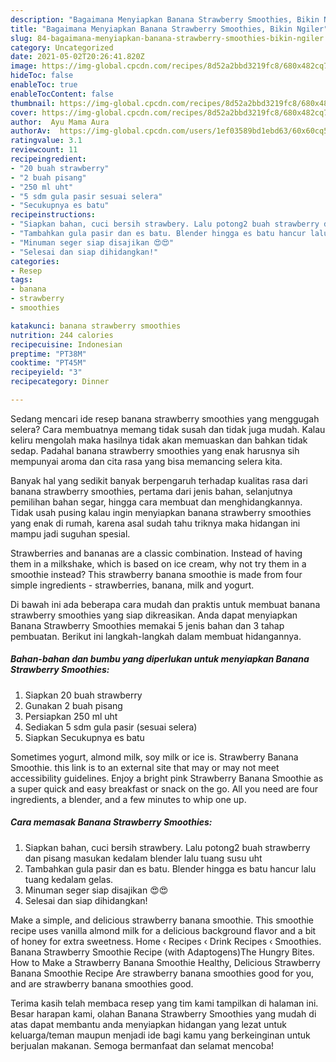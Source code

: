 ```yaml
---
description: "Bagaimana Menyiapkan Banana Strawberry Smoothies, Bikin Ngiler"
title: "Bagaimana Menyiapkan Banana Strawberry Smoothies, Bikin Ngiler"
slug: 84-bagaimana-menyiapkan-banana-strawberry-smoothies-bikin-ngiler
category: Uncategorized
date: 2021-05-02T20:26:41.820Z
image: https://img-global.cpcdn.com/recipes/8d52a2bbd3219fc8/680x482cq70/banana-strawberry-smoothies-foto-resep-utama.jpg
hideToc: false
enableToc: true
enableTocContent: false
thumbnail: https://img-global.cpcdn.com/recipes/8d52a2bbd3219fc8/680x482cq70/banana-strawberry-smoothies-foto-resep-utama.jpg
cover: https://img-global.cpcdn.com/recipes/8d52a2bbd3219fc8/680x482cq70/banana-strawberry-smoothies-foto-resep-utama.jpg
author:  Ayu Mama Aura
authorAv:  https://img-global.cpcdn.com/users/1ef03589bd1ebd63/60x60cq50/avatar.jpg
ratingvalue: 3.1
reviewcount: 11
recipeingredient:
- "20 buah strawberry"
- "2 buah pisang"
- "250 ml uht"
- "5 sdm gula pasir sesuai selera"
- "Secukupnya es batu"
recipeinstructions:
- "Siapkan bahan, cuci bersih strawbery. Lalu potong2 buah strawberry dan pisang masukan kedalam blender lalu tuang susu uht"
- "Tambahkan gula pasir dan es batu. Blender hingga es batu hancur lalu tuang kedalam gelas."
- "Minuman seger siap disajikan 😍😍"
- "Selesai dan siap dihidangkan!"
categories:
- Resep
tags:
- banana
- strawberry
- smoothies

katakunci: banana strawberry smoothies 
nutrition: 244 calories
recipecuisine: Indonesian
preptime: "PT38M"
cooktime: "PT45M"
recipeyield: "3"
recipecategory: Dinner

---
```



Sedang mencari ide resep banana strawberry smoothies yang menggugah selera? Cara membuatnya memang tidak susah dan tidak juga mudah. Kalau keliru mengolah maka hasilnya tidak akan memuaskan dan bahkan tidak sedap. Padahal banana strawberry smoothies yang enak harusnya sih mempunyai aroma dan cita rasa yang bisa memancing selera kita.


Banyak hal yang sedikit banyak berpengaruh terhadap kualitas rasa dari banana strawberry smoothies, pertama dari jenis bahan, selanjutnya pemilihan bahan segar, hingga cara membuat dan menghidangkannya. Tidak usah pusing kalau ingin menyiapkan banana strawberry smoothies yang enak di rumah, karena asal sudah tahu triknya maka hidangan ini mampu jadi suguhan spesial.

Strawberries and bananas are a classic combination. Instead of having them in a milkshake, which is based on ice cream, why not try them in a smoothie instead? This strawberry banana smoothie is made from four simple ingredients - strawberries, banana, milk and yogurt.


Di bawah ini ada beberapa cara mudah dan praktis untuk membuat banana strawberry smoothies yang siap dikreasikan. Anda dapat menyiapkan Banana Strawberry Smoothies memakai 5 jenis bahan dan 3 tahap pembuatan. Berikut ini langkah-langkah dalam membuat hidangannya.

<!--inarticleads1-->

##### Bahan-bahan dan bumbu yang diperlukan untuk menyiapkan Banana Strawberry Smoothies:

1. Siapkan 20 buah strawberry
1. Gunakan 2 buah pisang
1. Persiapkan 250 ml uht
1. Sediakan 5 sdm gula pasir (sesuai selera)
1. Siapkan Secukupnya es batu


Sometimes yogurt, almond milk, soy milk or ice is. Strawberry Banana Smoothie. this link is to an external site that may or may not meet accessibility guidelines. Enjoy a bright pink Strawberry Banana Smoothie as a super quick and easy breakfast or snack on the go. All you need are four ingredients, a blender, and a few minutes to whip one up. 

<!--inarticleads2-->

##### Cara memasak Banana Strawberry Smoothies:

1. Siapkan bahan, cuci bersih strawbery. Lalu potong2 buah strawberry dan pisang masukan kedalam blender lalu tuang susu uht
1. Tambahkan gula pasir dan es batu. Blender hingga es batu hancur lalu tuang kedalam gelas.
1. Minuman seger siap disajikan 😍😍
1. Selesai dan siap dihidangkan!

Make a simple, and delicious strawberry banana smoothie. This smoothie recipe uses vanilla almond milk for a delicious background flavor and a bit of honey for extra sweetness. Home ‹ Recipes ‹ Drink Recipes ‹ Smoothies. Banana Strawberry Smoothie Recipe (with Adaptogens)The Hungry Bites. How to Make a Strawberry Banana Smoothie Healthy, Delicious Strawberry Banana Smoothie Recipe Are strawberry banana smoothies good for you, and are strawberry banana smoothies good. 

Terima kasih telah membaca resep yang tim kami tampilkan di halaman ini. Besar harapan kami, olahan Banana Strawberry Smoothies yang mudah di atas dapat membantu anda menyiapkan hidangan yang lezat untuk keluarga/teman maupun menjadi ide bagi kamu yang berkeinginan untuk berjualan makanan. Semoga bermanfaat dan selamat mencoba!
